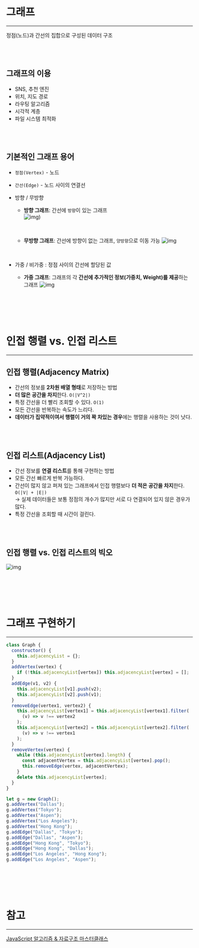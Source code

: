 # 그래프

---

정점(노드)과 간선의 집합으로 구성된 데이터 구조

<br /><br />

## 그래프의 이용

- SNS, 추천 엔진
- 위치, 지도 경로
- 라우팅 알고리즘
- 시각적 계층
- 파일 시스템 최적화

<br /><br />

## 기본적인 그래프 용어

- `정점(Vertex)` - 노드
- `간선(Edge)` - 노드 사이의 연결선
- 방향 / 무방향

  - **방향 그래프**: 간선에 `방향`이 있는 그래프 <br />
    ![img](https://hxezin.github.io/assets/img/blog/220730-%EA%B7%B8%EB%9E%98%ED%94%842.png))

    <br />

  - **무방향 그래프**: 간선에 방향이 없는 그래프, `양방향`으로 이동 가능
    ![img](https://hxezin.github.io/assets/img/blog/220730-%EA%B7%B8%EB%9E%98%ED%94%84.png)

    <br />

- 가중 / 비가중 : 정점 사이의 간선에 할당된 값
  - **가중 그래프**: 그래프의 각 **간선에 추가적인 정보(가중치, Weight)를 제공**하는 그래프
    ![img](https://hxezin.github.io/assets/img/blog/220730-%EA%B7%B8%EB%9E%98%ED%94%843.png)

<br /><br /><br /><br />

# 인접 행렬 vs. 인접 리스트

---

## 인접 행렬(Adjacency Matrix)

- 간선의 정보를 **2차원 배열 형태**로 저장하는 방법
- **더 많은 공간을 차지**한다. `O(|V^2|)`
- 특정 간선을 더 빨리 조회할 수 있다. `O(1)`
- 모든 간선을 반복하는 속도가 느리다.
- **데이터가 집약적이여서 행렬이 거의 꽉 차있는 경우**에는 행렬을 사용하는 것이 낫다.

<br /><br />

## 인접 리스트(Adjacency List)

- 간선 정보를 **연결 리스트**를 통해 구현하는 방법
- 모든 간선 빠르게 반복 가능하다.
- 간선이 많지 않고 퍼져 있는 그래프에서 인접 행렬보다 **더 적은 공간을 차지**한다. `O(|V| + |E|)` <br />
  → 실제 데이터들은 보통 정점의 개수가 많지만 서로 다 연결되어 있지 않은 경우가 많다.
- 특정 간선을 조회할 때 시간이 걸린다.

<br /><br />

## 인접 행렬 vs. 인접 리스트의 빅오

![img](https://hxezin.github.io/assets/img/blog/220730-%EA%B7%B8%EB%9E%98%ED%94%844.png)

<br /><br /><br /><br />

# 그래프 구현하기

---

```js
class Graph {
  constructor() {
    this.adjacencyList = {};
  }
  addVertex(vertex) {
    if (!this.adjacencyList[vertex]) this.adjacencyList[vertex] = [];
  }
  addEdge(v1, v2) {
    this.adjacencyList[v1].push(v2);
    this.adjacencyList[v2].push(v1);
  }
  removeEdge(vertex1, vertex2) {
    this.adjacencyList[vertex1] = this.adjacencyList[vertex1].filter(
      (v) => v !== vertex2
    );
    this.adjacencyList[vertex2] = this.adjacencyList[vertex2].filter(
      (v) => v !== vertex1
    );
  }
  removeVertex(vertex) {
    while (this.adjacencyList[vertex].length) {
      const adjacentVertex = this.adjacencyList[vertex].pop();
      this.removeEdge(vertex, adjacentVertex);
    }
    delete this.adjacencyList[vertex];
  }
}

let g = new Graph();
g.addVertex("Dallas");
g.addVertex("Tokyo");
g.addVertex("Aspen");
g.addVertex("Los Angeles");
g.addVertex("Hong Kong");
g.addEdge("Dallas", "Tokyo");
g.addEdge("Dallas", "Aspen");
g.addEdge("Hong Kong", "Tokyo");
g.addEdge("Hong Kong", "Dallas");
g.addEdge("Los Angeles", "Hong Kong");
g.addEdge("Los Angeles", "Aspen");
```

<br /><br /><br /><br />

# 참고

---

[JavaScript 알고리즘 & 자료구조 마스터클래스](https://www.udemy.com/course/best-javascript-data-structures/)
